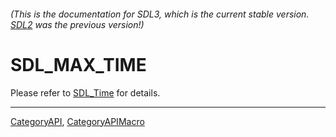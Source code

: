 ###### (This is the documentation for SDL3, which is the current stable version. [SDL2](https://wiki.libsdl.org/SDL2/) was the previous version!)
# SDL_MAX_TIME

Please refer to [SDL_Time](SDL_Time) for details.

----
[CategoryAPI](CategoryAPI), [CategoryAPIMacro](CategoryAPIMacro)

